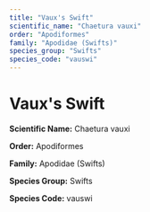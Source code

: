 ```yaml
---
title: "Vaux's Swift"
scientific_name: "Chaetura vauxi"
order: "Apodiformes"
family: "Apodidae (Swifts)"
species_group: "Swifts"
species_code: "vauswi"
---
```


# Vaux's Swift

**Scientific Name:** Chaetura vauxi

**Order:** Apodiformes

**Family:** Apodidae (Swifts)

**Species Group:** Swifts

**Species Code:** vauswi
